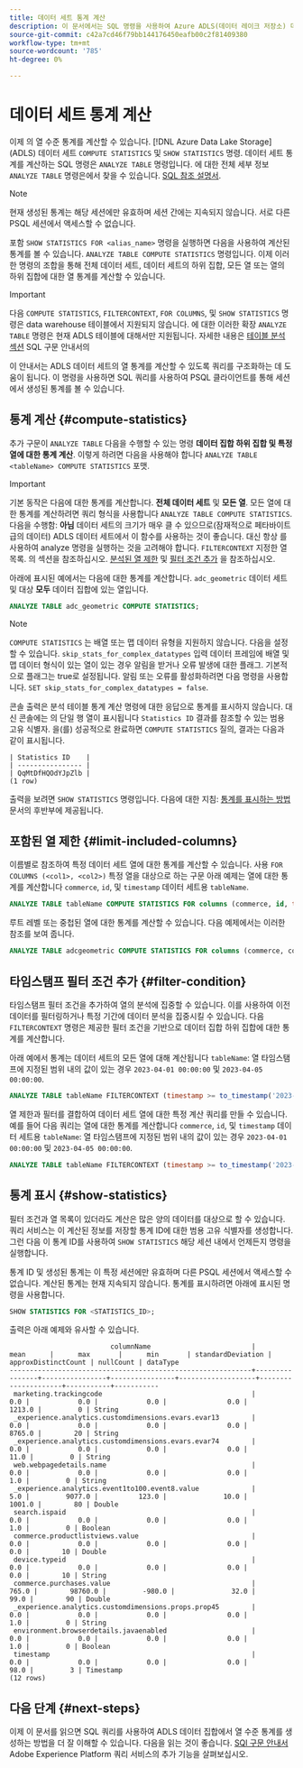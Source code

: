 ```yaml
---
title: 데이터 세트 통계 계산
description: 이 문서에서는 SQL 명령을 사용하여 Azure ADLS(데이터 레이크 저장소) 데이터 세트에 대한 열 수준 통계를 계산하는 방법을 설명합니다.
source-git-commit: c42a7cd46f79bb144176450eafb00c2f81409380
workflow-type: tm+mt
source-wordcount: '785'
ht-degree: 0%

---
```


# 데이터 세트 통계 계산

이제 의 열 수준 통계를 계산할 수 있습니다. [!DNL Azure Data Lake Storage] (ADLS) 데이터 세트 `COMPUTE STATISTICS` 및 `SHOW STATISTICS` 명령. 데이터 세트 통계를 계산하는 SQL 명령은 `ANALYZE TABLE` 명령입니다. 에 대한 전체 세부 정보 `ANALYZE TABLE` 명령은에서 찾을 수 있습니다. [SQL 참조 설명서](../sql/syntax.md#analyze-table).

>[!NOTE]
>
>현재 생성된 통계는 해당 세션에만 유효하며 세션 간에는 지속되지 않습니다. 서로 다른 PSQL 세션에서 액세스할 수 없습니다.

포함 `SHOW STATISTICS FOR <alias_name>` 명령을 실행하면 다음을 사용하여 계산된 통계를 볼 수 있습니다. `ANALYZE TABLE COMPUTE STATISTICS` 명령입니다. 이제 이러한 명령의 조합을 통해 전체 데이터 세트, 데이터 세트의 하위 집합, 모든 열 또는 열의 하위 집합에 대한 열 통계를 계산할 수 있습니다.

>[!IMPORTANT]
>
>다음 `COMPUTE STATISTICS`, `FILTERCONTEXT`, `FOR COLUMNS`, 및 `SHOW STATISTICS` 명령은 data warehouse 테이블에서 지원되지 않습니다. 에 대한 이러한 확장 `ANALYZE TABLE` 명령은 현재 ADLS 테이블에 대해서만 지원됩니다. 자세한 내용은 [테이블 분석 섹션](../sql/syntax.md#analyze-table) SQL 구문 안내서의

이 안내서는 ADLS 데이터 세트의 열 통계를 계산할 수 있도록 쿼리를 구조화하는 데 도움이 됩니다. 이 명령을 사용하면 SQL 쿼리를 사용하여 PSQL 클라이언트를 통해 세션에서 생성된 통계를 볼 수 있습니다.

## 통계 계산 {#compute-statistics}

추가 구문이 `ANALYZE TABLE` 다음을 수행할 수 있는 명령 **데이터 집합 하위 집합 및 특정 열에 대한 통계 계산**. 이렇게 하려면 다음을 사용해야 합니다 `ANALYZE TABLE <tableName> COMPUTE STATISTICS` 포맷.

>[!IMPORTANT]
>
>기본 동작은 다음에 대한 통계를 계산합니다. **전체 데이터 세트** 및 **모든 열**. 모든 열에 대한 통계를 계산하려면 쿼리 형식을 사용합니다 `ANALYZE TABLE COMPUTE STATISTICS`. 다음을 수행함: **아님** 데이터 세트의 크기가 매우 클 수 있으므로(잠재적으로 페타바이트급의 데이터) ADLS 데이터 세트에서 이 함수를 사용하는 것이 좋습니다. 대신 항상 를 사용하여 analyze 명령을 실행하는 것을 고려해야 합니다. `FILTERCONTEXT` 지정한 열 목록. 의 섹션을 참조하십시오. [분석된 열 제한](#limit-included-columns) 및 [필터 조건 추가](#filter-condition) 을 참조하십시오.

아래에 표시된 예에서는 다음에 대한 통계를 계산합니다. `adc_geometric` 데이터 세트 및 대상 **모두** 데이터 집합에 있는 열입니다.

```sql
ANALYZE TABLE adc_geometric COMPUTE STATISTICS;
```

>[!NOTE]
>
>`COMPUTE STATISTICS` 는 배열 또는 맵 데이터 유형을 지원하지 않습니다. 다음을 설정할 수 있습니다. `skip_stats_for_complex_datatypes` 입력 데이터 프레임에 배열 및 맵 데이터 형식이 있는 열이 있는 경우 알림을 받거나 오류 발생에 대한 플래그. 기본적으로 플래그는 true로 설정됩니다. 알림 또는 오류를 활성화하려면 다음 명령을 사용합니다. `SET skip_stats_for_complex_datatypes = false`.

<!-- Commented out until the <alias_name> feature is released.
This second example, is a more real-world example as it uses an alias name. See the [alias name section](#alias-name) for more details on this feature.

```sql
ANALYZE TABLE adc_geometric COMPUTE STATISTICS as <alias_name>;
``` -->

콘솔 출력은 분석 테이블 통계 계산 명령에 대한 응답으로 통계를 표시하지 않습니다. 대신 콘솔에는 의 단일 행 열이 표시됩니다 `Statistics ID` 결과를 참조할 수 있는 범용 고유 식별자. 을(를) 성공적으로 완료하면 `COMPUTE STATISTICS` 질의, 결과는 다음과 같이 표시됩니다.

```console
| Statistics ID    | 
| ---------------- |
| QqMtDfHQOdYJpZlb |
(1 row)
```

출력을 보려면 `SHOW STATISTICS` 명령입니다. 다음에 대한 지침: [통계를 표시하는 방법](#show-statistics) 문서의 후반부에 제공됩니다.

## 포함된 열 제한 {#limit-included-columns}

이름별로 참조하여 특정 데이터 세트 열에 대한 통계를 계산할 수 있습니다. 사용 `FOR COLUMNS (<col1>, <col2>)` 특정 열을 대상으로 하는 구문 아래 예제는 열에 대한 통계를 계산합니다  `commerce`, `id`, 및 `timestamp` 데이터 세트용 `tableName`.

```sql
ANALYZE TABLE tableName COMPUTE STATISTICS FOR columns (commerce, id, timestamp);
```

루트 레벨 또는 중첩된 열에 대한 통계를 계산할 수 있습니다. 다음 예제에서는 이러한 참조를 보여 줍니다.

```sql
ANALYZE TABLE adcgeometric COMPUTE STATISTICS FOR columns (commerce, commerce.purchases.value, commerce.productListAdds.value);
```

## 타임스탬프 필터 조건 추가 {#filter-condition}

타임스탬프 필터 조건을 추가하여 열의 분석에 집중할 수 있습니다. 이를 사용하여 이전 데이터를 필터링하거나 특정 기간에 데이터 분석을 집중시킬 수 있습니다. 다음 `FILTERCONTEXT` 명령은 제공한 필터 조건을 기반으로 데이터 집합 하위 집합에 대한 통계를 계산합니다.

아래 예에서 통계는 데이터 세트의 모든 열에 대해 계산됩니다 `tableName`: 열 타임스탬프에 지정된 범위 내의 값이 있는 경우 `2023-04-01 00:00:00` 및 `2023-04-05 00:00:00`.

```sql
ANALYZE TABLE tableName FILTERCONTEXT (timestamp >= to_timestamp('2023-04-01 00:00:00') and timestamp <= to_timestamp('2023-04-05 00:00:00')) COMPUTE STATISTICS FOR ALL COLUMNS;
```

열 제한과 필터를 결합하여 데이터 세트 열에 대한 특정 계산 쿼리를 만들 수 있습니다. 예를 들어 다음 쿼리는 열에 대한 통계를 계산합니다 `commerce`, `id`, 및 `timestamp` 데이터 세트용 `tableName`: 열 타임스탬프에 지정된 범위 내의 값이 있는 경우 `2023-04-01 00:00:00` 및 `2023-04-05 00:00:00`.

```sql
ANALYZE TABLE tableName FILTERCONTEXT (timestamp >= to_timestamp('2023-04-01 00:00:00') and timestamp <= to_timestamp('2023-04-05 00:00:00')) COMPUTE STATISTICS FOR columns (commerce, id, timestamp);
```

<!-- ## Create an alias name {#alias-name}

Since the filter condition and the column list can target a large amount of data, it is unrealistic to remember the exact values. Instead, you can provide an `<alias_name>` to store this calculated information. If you do not provide an alias name for these calculations, Query Service generates a universally unique identifier for the alias ID. You can then use this alias ID to look up the computed statistics with the `SHOW STATISTICS` command. 

>[!NOTE]
>
>Although alias names are optional, you are recommended to use them as best practice.

The example below stores the output computed statistics in the `alias_name` for later reference.

```sql
ANALYZE TABLE adc_geometric COMPUTE STATISTICS FOR ALL COLUMNS as alias_name;
```

The output for the above example is `SUCCESSFULLY COMPLETED, alias_name`. The console output does not display the statistics in the response of the analyze table compute statistics command. To see the output, you must use the `SHOW STATISTICS` command discussed below. -->

## 통계 표시 {#show-statistics}

<!-- Commented out until the <alias_name> feature is released.
The alias name used in the query is available as soon as the `ANALYZE TABLE` command has been run.  -->

필터 조건과 열 목록이 있더라도 계산은 많은 양의 데이터를 대상으로 할 수 있습니다. 쿼리 서비스는 이 계산된 정보를 저장할 통계 ID에 대한 범용 고유 식별자를 생성합니다. 그런 다음 이 통계 ID를 사용하여 `SHOW STATISTICS` 해당 세션 내에서 언제든지 명령을 실행합니다.

통계 ID 및 생성된 통계는 이 특정 세션에만 유효하며 다른 PSQL 세션에서 액세스할 수 없습니다. 계산된 통계는 현재 지속되지 않습니다. 통계를 표시하려면 아래에 표시된 명령을 사용합니다.

```sql
SHOW STATISTICS FOR <STATISTICS_ID>;
```

출력은 아래 예제와 유사할 수 있습니다.

```console
                         columnName                         |      mean      |      max       |      min       | standardDeviation | approxDistinctCount | nullCount | dataType  
------------------------------------------------------------+----------------+----------------+----------------+-------------------+---------------------+-----------+-----------
 marketing.trackingcode                                     |            0.0 |            0.0 |            0.0 |               0.0 |              1213.0 |         0 | String
 _experience.analytics.customdimensions.evars.evar13        |            0.0 |            0.0 |            0.0 |               0.0 |              8765.0 |        20 | String
 _experience.analytics.customdimensions.evars.evar74        |            0.0 |            0.0 |            0.0 |               0.0 |                11.0 |         0 | String
 web.webpagedetails.name                                    |            0.0 |            0.0 |            0.0 |               0.0 |                 1.0 |         0 | String
 _experience.analytics.event1to100.event8.value             |            5.0 |         9077.0 |          123.0 |              10.0 |              1001.0 |        80 | Double
 search.ispaid                                              |            0.0 |            0.0 |            0.0 |               0.0 |                 1.0 |         0 | Boolean
 commerce.productlistviews.value                            |            0.0 |            0.0 |            0.0 |               0.0 |                 0.0 |        10 | Double
 device.typeid                                              |            0.0 |            0.0 |            0.0 |               0.0 |                 0.0 |        10 | String
 commerce.purchases.value                                   |          765.0 |        98760.0 |         -980.0 |              32.0 |                99.0 |        90 | Double
 _experience.analytics.customdimensions.props.prop45        |            0.0 |            0.0 |            0.0 |               0.0 |                 1.0 |         0 | String
 environment.browserdetails.javaenabled                     |            0.0 |            0.0 |            0.0 |               0.0 |                 1.0 |         0 | Boolean
 timestamp                                                  |            0.0 |            0.0 |            0.0 |               0.0 |                98.0 |         3 | Timestamp
(12 rows)
```

## 다음 단계 {#next-steps}

이제 이 문서를 읽으면 SQL 쿼리를 사용하여 ADLS 데이터 집합에서 열 수준 통계를 생성하는 방법을 더 잘 이해할 수 있습니다. 다음을 읽는 것이 좋습니다. [SQl 구문 안내서](../sql/syntax.md) Adobe Experience Platform 쿼리 서비스의 추가 기능을 살펴보십시오.

